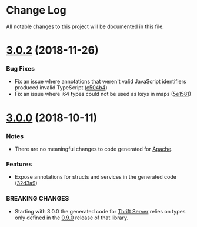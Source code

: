 # Change Log

All notable changes to this project will be documented in this file.

<a name="3.0.2"></a>
# [3.0.2](https://github.com/creditkarma/thrift-typescript/compare/v3.0.1...v3.0.2) (2018-11-26)

### Bug Fixes

* Fix an issue where annotations that weren't valid JavaScript identifiers produced invalid TypeScript ([c504b4](https://github.com/creditkarma/thrift-typescript/commit/c504b4))
* Fix an issue where i64 types could not be used as keys in maps ([5e1581](https://github.com/creditkarma/thrift-typescript/commit/5e1581))

<a name="3.0.0"></a>
# [3.0.0](https://github.com/creditkarma/thrift-typescript/compare/v2.0.8...v3.0.0) (2018-10-11)

### Notes

* There are no meaningful changes to code generated for [Apache](https://github.com/apache/thrift/tree/master/lib/nodejs).

### Features

* Expose annotations for structs and services in the generated code ([32d3a9](https://github.com/creditkarma/thrift-typescript/commit/32d3a9966e1122db5c8068d8f3b9cec440ae04a9))

### BREAKING CHANGES

* Starting with 3.0.0 the generated code for [Thrift Server](https://github.com/creditkarma/thrift-server) relies on types only defined in the [0.9.0](https://github.com/creditkarma/thrift-server/tree/v0.9.0) release of that library.
